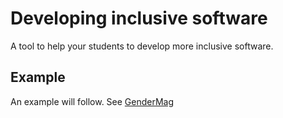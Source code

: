 # Developing inclusive software

A tool to help your students to develop more inclusive software.

## Example

An example will follow. See [GenderMag](https://gendermag.org/) 
